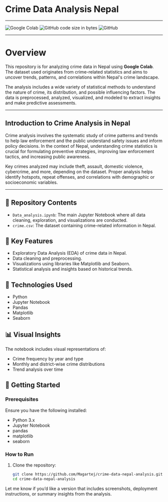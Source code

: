 # Crime Data Analysis Nepal

---

![Google Colab](https://img.shields.io/badge/Platform-Google%20Colab-orange) ![GitHub code size in bytes](https://img.shields.io/github/languages/code-size/Magartej/crime-data-nepal-analysis)
![GitHub](https://img.shields.io/github/license/Magartej/crime-data-nepal-analysis)

---

# Overview

This repository is for analyzing crime data in Nepal using **Google Colab**. The dataset used originates from crime-related statistics and aims to uncover trends, patterns, and correlations within Nepal's crime landscape.

The analysis includes a wide variety of statistical methods to understand the nature of crime, its distribution, and possible influencing factors. The data is preprocessed, analyzed, visualized, and modeled to extract insights and make predictive assessments.

---

## Introduction to Crime Analysis in Nepal

Crime analysis involves the systematic study of crime patterns and trends to help law enforcement and the public understand safety issues and inform policy decisions. In the context of Nepal, understanding crime statistics is crucial for formulating preventive strategies, improving law enforcement tactics, and increasing public awareness.

Key crimes analyzed may include theft, assault, domestic violence, cybercrime, and more, depending on the dataset. Proper analysis helps identify hotspots, repeat offenses, and correlations with demographic or socioeconomic variables.

---

## 📁 Repository Contents

- `Data_analysis.ipynb`: The main Jupyter Notebook where all data cleaning, exploration, and visualizations are conducted.
- `crime.csv`: The dataset containing crime-related information in Nepal.

## 🧠 Key Features

- Exploratory Data Analysis (EDA) of crime data in Nepal.
- Data cleaning and preprocessing.
- Visualizations using libraries like Matplotlib and Seaborn.
- Statistical analysis and insights based on historical trends.

## 🔧 Technologies Used

- Python
- Jupyter Notebook
- Pandas
- Matplotlib
- Seaborn

## 📊 Visual Insights

The notebook includes visual representations of:

- Crime frequency by year and type
- Monthly and district-wise crime distributions
- Trend analysis over time

## 🚀 Getting Started

### Prerequisites

Ensure you have the following installed:

- Python 3.x
- Jupyter Notebook
- pandas
- matplotlib
- seaborn

### How to Run

1. Clone the repository:

   ```bash
   git clone https://github.com/Magartej/crime-data-nepal-analysis.git
   cd crime-data-nepal-analysis


   ```

Let me know if you’d like a version that includes screenshots, deployment instructions, or summary insights from the analysis.
